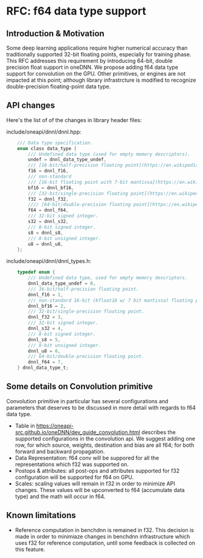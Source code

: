 # RFC: f64 data type support

## Introduction & Motivation

Some deep learning applications require higher numerical accuracy than traditionally 
supported 32-bit floating points, especially for training phase. This RFC addresses
this requirement by introducing 64-bit, double precision float support in oneDNN.
We propose adding f64 data type support for convolution on the GPU. Other primitives, 
or engines are not impacted at this point; although library infrastrcture is modified
to recognize double-precision floating-point data type.

## API changes

Here's the list of of the changes in library header files:

include/oneapi/dnnl/dnnl.hpp:

```c
    /// Data type specification.
    enum class data_type {
        /// Undefined data type (used for empty memory descriptors).
        undef = dnnl_data_type_undef,
        /// [16-bit/half-precision floating point](https://en.wikipedia.org/wiki/Half-precision_floating-point_format).
        f16 = dnnl_f16,
        /// non-standard
        /// [16-bit floating point with 7-bit mantissa](https://en.wikipedia.org/wiki/Bfloat16_floating-point_format).
        bf16 = dnnl_bf16,
        /// [32-bit/single-precision floating point](https://en.wikipedia.org/wiki/Single-precision_floating-point_format).
        f32 = dnnl_f32,
        //// [64-bit/double-precision floating point](https://en.wikipedia.org/wiki/Double-precision_floating-point_format).
        f64 = dnnl_f64,
        /// 32-bit signed integer.
        s32 = dnnl_s32,
        /// 8-bit signed integer.
        s8 = dnnl_s8,
        /// 8-bit unsigned integer.
        u8 = dnnl_u8,
    };
```

include/oneapi/dnnl/dnnl_types.h:

```c
    typedef enum {
        /// Undefined data type, used for empty memory descriptors.
        dnnl_data_type_undef = 0,
        /// 16-bit/half-precision floating point.
        dnnl_f16 = 1,
        /// non-standard 16-bit (bfloat16 w/ 7 bit mantissa) floating point.
        dnnl_bf16 = 2,
        /// 32-bit/single-precision floating point.
        dnnl_f32 = 3,
        /// 32-bit signed integer.
        dnnl_s32 = 4,
        /// 8-bit signed integer.
        dnnl_s8 = 5,
        /// 8-bit unsigned integer.
        dnnl_u8 = 6,
        /// 64-bit/double-precision floating point.
        dnnl_f64 = 7,
    } dnnl_data_type_t;
```

## Some details on Convolution primitive

Convolution primitive in particular has several configurations and parameters that 
deserves to be discussed in more detail with regards to f64 data type.
- Table in https://oneapi-src.github.io/oneDNN/dev_guide_convolution.html describes the supported configurations in the convolution api. We suggest adding one row, for which source, weights, destination and bias are all f64; for both forward and backward propagation.
- Data Representation: f64 conv will be suppored for all the representations which f32 was supported on.
- Postops & attributes: all post-ops and attributes supported for f32 configuration will be supported for f64 on GPU.
- Scales: scaling values will remain in f32 in order to minimize API changes. These values will be upconverted to f64 (accumulate data type) and the math will occur in f64.

## Known limitations

- Reference computation in benchdnn is remained in f32. This decision is made in order to minimiaze changes in benchdnn infrastructure which uses f32 for reference computation, until some feedback is collected on this feature.
